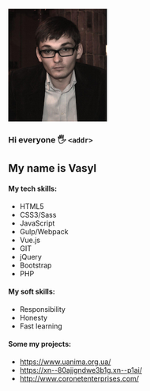 ![My Photo](/images/image.png)

### Hi everyone :raised_hand_with_fingers_splayed:  `<addr>`
## My name is Vasyl
#### My tech skills:
* HTML5
* CSS3/Sass
* JavaScript
* Gulp/Webpack
* Vue.js
* GIT
* jQuery
* Bootstrap
* PHP


#### My soft skills:
* Responsibility
* Honesty
* Fast learning

#### Some my projects:
* https://www.uanima.org.ua/
* https://xn--80ajjgndwe3b1g.xn--p1ai/
* http://www.coronetenterprises.com/




